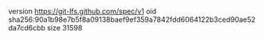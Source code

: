 version https://git-lfs.github.com/spec/v1
oid sha256:90a1b98e7b5f8a09138baef9ef359a7842fdd6064122b3ced90ae52da7cd6cbb
size 31598
